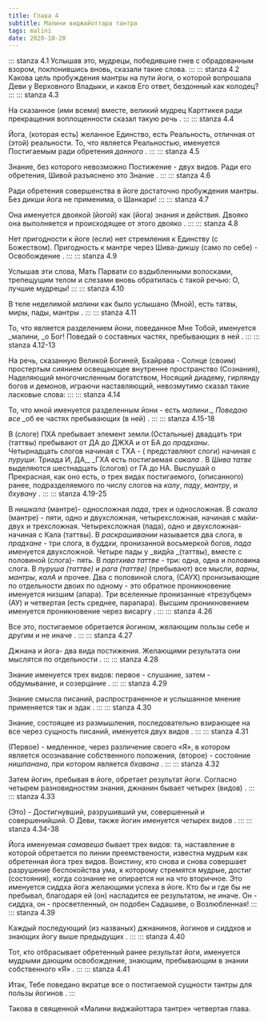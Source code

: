 ```yaml
---
title: Глава 4
subtitle: Малини виджайоттара тантра
tags: malini
date: 2020-10-20
---
```


::: stanza 4.1
Услышав это, мудрецы, победившие гнев с обрадованным взором, поклонившись вновь, сказали такие слова.
:::
::: stanza 4.2
Какова цель пробуждения мантры на пути йоги, о которой вопрошала Деви у Верховного Владыки, и каков Его ответ, бездонный как колодец?
:::
::: stanza 4.3

На сказанное (ими всеми) вместе, великий мудрец Карттикея ради прекращения воплощенности сказал такую речь .
:::
::: stanza 4.4

Йога, (которая есть) желанное Единство, есть Реальность, отличная от (этой) реальности. То, что является Реальностью, именуется Постигаемым ради обретения _данного_ .
:::
::: stanza 4.5

Знание, без которого невозможно Постижение - двух видов. Ради его обретения, Шивой разъяснено это Знание .
:::
::: stanza 4.6

Ради обретения совершенства в йоге достаточно пробуждения мантры. Без дикши йога не применима, о Шанкари!
:::
::: stanza 4.7

Она именуется двоякой (йогой) как (йога) знания и действия. Двояко она выполняется и происходящее от этого двояко .
:::
::: stanza 4.8

Нет пригодности к йоге (если) нет стремления к Единству (с Божеством). Пригодность к мантре через Шива-дикшу (само по себе) - Освобождение .
:::
::: stanza 4.9

Услышав эти слова, Мать Парвати со вздыбленными волосками, трепещущим телом и слезами вновь обратилась с такой речью: О, лучшие мудрецы!
:::
::: stanza 4.10

В теле неделимой _малини_ как было услышано (Мной), есть татвы, миры, пады, мантры .
:::
::: stanza 4.11

То, что является разделением йони, поведанное Мне Тобой, именуется _малини, _о Бог! Поведай о составных частях, пребывающих в ней .
:::
::: stanza 4.12-13

На речь, сказанную Великой Богиней, Бхайрава - Солнце (своим) простертым сиянием освещающее внутренне пространство (Сознания), Наделяющий многочисленным богатством, Носящий диадему, гирлянду богов и демонов, играючи наставляющий, невозмутимо сказал такие ласковые слова:
:::
::: stanza 4.14

То, что мной именуется разделенным йони - есть _малини_._ _Поведаю все_ _об ее частях пребывающих (в ней) .
:::
::: stanza 4.15-18

В (слоге) ПХА пребывает элемент земли.(Остальные) двадцать три (таттвы) пребывают от ДА до ДЖХА и от БА до _прадханы_. Четырнадцать слогов начиная с ТХА - ( представляют слоги) начиная с _пуруши_. Триада И, ДА,_ _ГХА есть постигаемая _сакала_ . В _Шива татве_ выделяются шестнадцать (слогов) от ГА до НА. Выслушай о Прекрасная, как оно есть, о трех видах постигаемого, (описанного) ранее, подразделяемого по числу слогов на _калу_, _паду_, _мантру_, и _бхувану_ .
:::
::: stanza 4.19-25

В _нишкала_ (мантре)- односложная _пада_, трех и односложная. В _сакала_ (мантре) - пяти, одно и двухсложная, четырехсложная, начиная с майи- двух и трехсложная. Четырехсложная (пада), одно и двухсложная- начиная с Кала (таттвы). В _раскрашивании_ называется два слога, в _прадхане_ - три слога, в _буддхи,_ пронизанной восьмеркой богов, _пада_ именуется двухсложной. Четыре пады у _видйа _(таттвы), вместе с половиной (слога)- пять. В _партхива таттве_ - три: одна, одна и половина слога. В _пуруша (таттве)_ и _рага (таттве)_ (пребывают) все мысли, _варны_, _мантры_, _калА_ и прочее. Два с половиной слога, (САУХ) пронизывающие по отдельности двоих по одному - это обратное проникновение именуется низшим (апара). Три вселенные пронизанные «трезубцем» (АУ) и четвертая (есть среднее, парапара). Высшим проникновением именуется проникновение через висаргу .
:::
::: stanza 4.26

Все это, постигаемое обретается йогином, желающим пользы себе и другим и не иначе .
:::
::: stanza 4.27

Джнана и йога- два вида постижения. Желающими результата они мыслятся по отдельности .
:::
::: stanza 4.28

Знание именуется трех видов: первое - слушание, затем - обдумывание, и созерцание .
:::
::: stanza 4.29

Знание смысла писаний, распространенное и услышанное мнение применяется так и эдак .
:::
::: stanza 4.30

Знание, состоящее из размышления, последовательно взирающее на все через сущность писаний, именуется двух видов .
:::
::: stanza 4.31

(Первое) - медленное, через различение своего «Я», в котором является осознавание собственного положения, (второе) - состояние _нишпанана_, при котором является _бхавана_ .
:::
::: stanza 4.32

Затем йогин, пребывая в йоге, обретает результат йоги. Согласно четырем разновидностям знания, джнанин бывает четырех (видов) .
:::
::: stanza 4.33

(Это) - Достигнувший, разрушивший ум, совершенный и совершенийший. О Деви, также йогин именуется четырех видов .
:::
::: stanza 4.34-38

Йога именуемая _самавеша_ бывает трех видов: та, наставление в которой обретается по линии преемствености, известна мудрым как обретенная йога трех видов. Воистину, кто снова и снова совершает разрушение беспокойства ума, к которому стремятся мудрые, достиг (состояния), когда сознание не опирается ни на что вторичное. Это именуется сиддха йога желающими успеха в йоге. Кто бы и где бы не пребывал, благодаря ей (он) насладится ее результатом, не иначе. Он - сиддха, он - просветленный, он подобен Садашиве, о Возлюбленная!
:::
::: stanza 4.39

Каждый последующий (из названых) джнанинов, йогинов и сиддхов и знающих йогу выше предыдущих .
:::
::: stanza 4.40

Тот, кто отбрасывает обретенный ранее результат йоги, именуется мудрыми дающим освобождение, знающим, пребывающим в знании собственного «Я» .
:::
::: stanza 4.41

Итак, Тебе поведано вкратце все о постигаемой сущности тантры для пользы йогинов .
:::

Такова в священной «Малини виджайоттара тантре» четвертая глава.